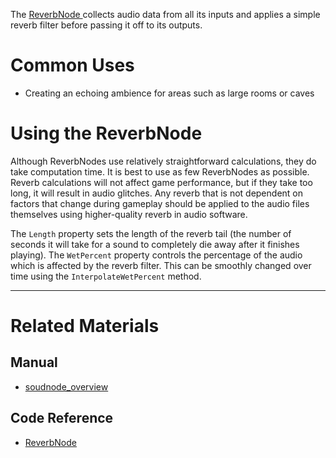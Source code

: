 The [ ReverbNode ](https://github.com/PlasmaEngine/PlasmaDocs/blob/master/code_reference/class_reference/reverbnode.markdown) collects audio data from all its inputs and applies a simple reverb filter before passing it off to its outputs. 

 # Common Uses

- Creating an echoing ambience for areas such as large rooms or caves

 # Using the ReverbNode

Although ReverbNodes use relatively straightforward calculations, they do take computation time. It is best to use as few ReverbNodes as possible. Reverb calculations will not affect game performance, but if they take too long, it will result in audio glitches. Any reverb that is not dependent on factors that change during gameplay should be applied to the audio files themselves using higher-quality reverb in audio software.

The `Length` property sets the length of the reverb tail (the number of seconds it will take for a sound to completely die away after it finishes playing). The `WetPercent` property controls the percentage of the audio which is affected by the reverb filter. This can be smoothly changed over time using the `InterpolateWetPercent` method.

---
 # Related Materials
 ## Manual
- [soudnode_overview](https://plasmaengine.github.io/PlasmaDocs/Manual/plasmamanual/audio/soundnode/soudnode_overview.markdown)

 ## Code Reference
- [ ReverbNode ](https://github.com/PlasmaEngine/PlasmaDocs/blob/master/code_reference/class_reference/reverbnode.markdown) 

 